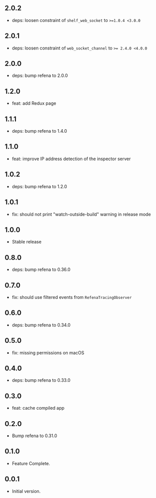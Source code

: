 ## 2.0.2

- deps: loosen constraint of `shelf_web_socket` to `>=1.0.4 <3.0.0`

## 2.0.1

- deps: loosen constraint of `web_socket_channel` to `>= 2.4.0 <4.0.0`

## 2.0.0

- deps: bump refena to 2.0.0

## 1.2.0

- feat: add Redux page

## 1.1.1

- deps: bump refena to 1.4.0

## 1.1.0

- feat: improve IP address detection of the inspector server

## 1.0.2

- deps: bump refena to 1.2.0

## 1.0.1

- fix: should not print "watch-outside-build" warning in release mode

## 1.0.0

- Stable release

## 0.8.0

- deps: bump refena to 0.36.0

## 0.7.0

- fix: should use filtered events from `RefenaTracingObserver`

## 0.6.0

- deps: bump refena to 0.34.0

## 0.5.0

- fix: missing permissions on macOS

## 0.4.0

- deps: bump refena to 0.33.0

## 0.3.0

- feat: cache compiled app

## 0.2.0

- Bump refena to 0.31.0

## 0.1.0

- Feature Complete.

## 0.0.1

- Initial version.
